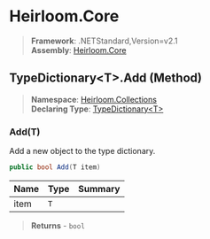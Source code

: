# Heirloom.Core

> **Framework**: .NETStandard,Version=v2.1  
> **Assembly**: [Heirloom.Core][0]

## TypeDictionary\<T>.Add (Method)

> **Namespace**: [Heirloom.Collections][0]  
> **Declaring Type**: [TypeDictionary\<T>][1]

### Add(T)

Add a new object to the type dictionary.

```cs
public bool Add(T item)
```

| Name | Type | Summary |
|------|------|---------|
| item | `T`  |         |

> **Returns** - `bool`

[0]: ../../../Heirloom.Core.md
[1]: ../TypeDictionary[T].md
